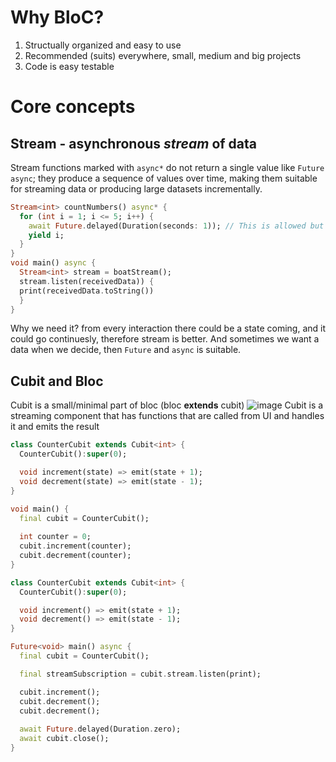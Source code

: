 # Why BloC?
1. Structually organized and easy to use
2. Recommended (suits) everywhere, small, medium and big projects
3. Code is easy testable

# Core concepts
## Stream - asynchronous _stream_ of data
Stream functions marked with `async*` do not return a single value like `Future` `async`;
they produce a sequence of values over time, making them suitable for streaming data or producing large datasets incrementally.
```dart
Stream<int> countNumbers() async* {
  for (int i = 1; i <= 5; i++) {
    await Future.delayed(Duration(seconds: 1)); // This is allowed but not necessary
    yield i;
  }
}
void main() async {
  Stream<int> stream = boatStream();
  stream.listen(receivedData)) {
  print(receivedData.toString())
  }
}
```
Why we need it?
from every interaction there could be a state coming, and it could go continuesly, therefore stream is better.
And sometimes we want a data when we decide, then `Future` and `async` is suitable.


## Cubit and Bloc
Cubit is a small/minimal part of bloc (bloc **extends** cubit)
![image](https://github.com/KidPudel/flutter-starter-kit/assets/63263301/1ab7eb83-a070-475b-9ee4-bcad922f98cf)
Cubit is a streaming component that has functions that are called from UI and handles it and emits the result
```dart
class CounterCubit extends Cubit<int> {
  CounterCubit():super(0);

  void increment(state) => emit(state + 1);
  void decrement(state) => emit(state - 1);
}

void main() {
  final cubit = CounterCubit();
  
  int counter = 0;
  cubit.increment(counter);
  cubit.decrement(counter);
}
```

```dart
class CounterCubit extends Cubit<int> {
  CounterCubit():super(0);

  void increment() => emit(state + 1);
  void decrement() => emit(state - 1);
}

Future<void> main() async {
  final cubit = CounterCubit();

  final streamSubscription = cubit.stream.listen(print);

  cubit.increment();
  cubit.decrement();
  cubit.decrement();
  
  await Future.delayed(Duration.zero);
  await cubit.close();
}
```
